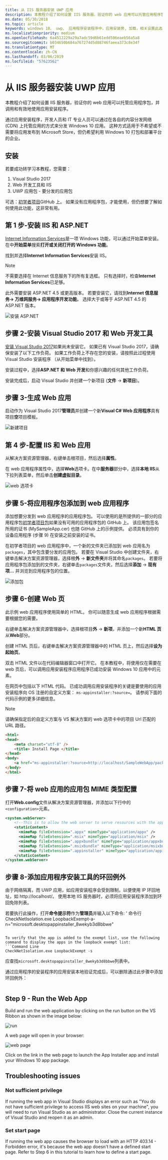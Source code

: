 ```yaml
---
title: 从 IIS 服务器安装 UWP 应用
description: 本教程介绍了如何设置 IIS 服务器，验证你的 web 应用可以托管应用程序包，并调用和有效地使用应用安装程序。
ms.date: 05/30/2018
ms.topic: article
keywords: windows 10、 uwp、 应用程序安装程序中，应用安装旁, 加载，相关设置此选项，可选包，IIS 服务器
ms.localizationpriority: medium
ms.openlocfilehash: 6a4512229a29a7adc59d6b61edd596eaeb56a5a8
ms.sourcegitcommit: b034650b684a767274d5d88746faeea373c8e34f
ms.translationtype: MT
ms.contentlocale: zh-CN
ms.lasthandoff: 03/06/2019
ms.locfileid: "57623562"
---
```

# <a name="install-a-uwp-app-from-an-iis-server"></a>从 IIS 服务器安装 UWP 应用

本教程介绍了如何设置 IIS 服务器，验证你的 web 应用可以托管应用程序包，并调用和有效地使用应用安装程序。

通过应用安装程序，开发人员和 IT 专业人员可以通过在各自的内容分发网络 (CDN) 上托管应用的方式来分发 Windows 10 应用。 这种方式适用于不希望或不需要将应用发布到 Microsoft Store，但仍希望利用 Windows 10 打包和部署平台的企业。 

## <a name="setup"></a>安装

若要成功转学习本教程，您需要：

1. Visual Studio 2017  
2. Web 开发工具和 IIS 
3. UWP 应用包 - 要分发的应用包

可选：[初学者项目](https://github.com/AppInstaller/MySampleWebApp)GitHub 上。 如果没有应用程序包，才能使用，但仍想要了解如何使用此功能，这非常有用。

## <a name="step-1---install-iis-and-aspnet"></a>第 1 步-安装 IIS 和 ASP.NET 

[Internet Information Services](https://www.iis.net/)是一项 Windows 功能，可以通过开始菜单安装。 在中**开始菜单**搜索**打开或关闭打开的 Windows 功能**。

找到并选择**Internet Information Services**安装 IIS。

> [!NOTE]
> 不需要选择在 Internet 信息服务下的所有复选框。 只有选择时，检查**Internet Information Services**已足够。

此外需要安装 ASP.NET 4.5 或更高版本。 若要安装它，请找到**Internet 信息服务-> 万维网服务-> 应用程序开发功能**。 选择大于或等于 ASP.NET 4.5 的 ASP.NET 版本。

![安装 ASP.NET](images/install-asp.png)

## <a name="step-2---install-visual-studio-2017-and-web-development-tools"></a>步骤 2-安装 Visual Studio 2017 和 Web 开发工具 

[安装 Visual Studio 2017](https://docs.microsoft.com/visualstudio/install/install-visual-studio)如果尚未安装它。 如果已有 Visual Studio 2017，请确保安装了以下工作负荷。 如果工作负荷上不存在您的安装，请按照此过程使用 Visual Studio 安装程序 （从开始菜单中找到）。  

安装过程中，选择**ASP.NET 和 Web 开发**和你感兴趣的任何其他工作负荷。 

安装完成后，启动 Visual Studio 并创建一个新项目 (**文件** -> **新项目**)。

## <a name="step-3---build-a-web-app"></a>步骤 3-生成 Web 应用

启动作为 Visual Studio 2017**管理员**并创建一个新**Visual C# Web 应用程序**具有项目**空**项目模板。 

![新建项目](images/sample-web-app.png)

## <a name="step-4---configure-iis-with-our-web-app"></a>第 4 步-配置 IIS 和 Web 应用 

从解决方案资源管理器，右键单击根项目，然后选择**属性**。

在 web 应用程序属性中，选择**Web**选项卡。在中**服务器**部分中，选择**本地 IIS**从下拉列表菜单，然后单击**创建虚拟目录**。 

![web 选项卡](images/web-tab.png)

## <a name="step-5---add-an-app-package-to-a-web-application"></a>步骤 5-将应用程序包添加到 web 应用程序 

添加想要分发到 web 应用程序的应用程序包。 可以使用的是所提供的一部分的应用程序包[初学者项目包](https://github.com/AppInstaller/MySampleWebApp/tree/master/MySampleWebApp/packages)如果没有可用的应用程序包的 GitHub 上。 该应用包签名所用的证书 (MySampleApp.cer) 也随 GitHub 上的示例提供。 必须具有到你的设备应用程序 (步骤 9) 在安装之前安装的证书。

在初学者项目的 web 应用程序中，一个新的文件夹已添加到 web 应用名为`packages`，其中包含要分发的应用包。 若要在 Visual Studio 中创建文件夹，右键单击解决方案资源管理器，选择根**外** -> **新文件夹**并将其命名`packages`。 若要将应用程序包添加到的文件夹，右键单击`packages`文件夹，然后选择**添加** -> **现有项...** 并浏览到应用程序包的位置。 

![添加包](images/add-package.png)

## <a name="step-6---create-a-web-page"></a>步骤 6-创建 Web 页

此示例 web 应用程序使用简单的 HTML。 你可以随意生成 web 应用程序根据需要根据您的需要。 

右键单击解决方案资源管理器中，选择根项目**外** -> **新项**，并添加一个新**HTML 页**从**Web**部分。

创建 HTML 页后，右键单击解决方案资源管理器中的 HTML 页上，然后选择**设为起始页**。  

双击 HTML 文件以在代码编辑器窗口中打开它。 在本教程中，将使用仅在需要在 web 页后，可以调用应用安装程序应用程序已成功安装 Windows 10 应用中的元素。 

在网页中包括以下 HTML 代码。 已成功调用应用安装程序的关键是要使用的应用安装程序向 OS 注册的自定义方案： `ms-appinstaller:?source=`。 请参阅下面的代码示例的更多详细信息。

> [!NOTE]
> 请确保指定后的自定义方案与 VS 解决方案的 web 选项卡中的项目 Url 匹配的 URL 路径。
 
```HTML
<html>
<head>
    <meta charset="utf-8" />
    <title> Install Page </title>
</head>
<body>
    <a href="ms-appinstaller:?source=http://localhost/SampleWebApp/packages/MySampleApp.appxbundle"> Install My Sample App</a>
</body>
</html>
```

## <a name="step-7---configure-the-web-app-for-app-package-mime-types"></a>步骤 7-将 web 应用的应用包 MIME 类型配置

打开**Web.config**文件从解决方案资源管理器，并添加以下行中的`<configuration>`元素。 

```xml
<system.webServer>
    <!--This is to allow the web server to serve resources with the appropriate file extension-->
    <staticContent>
      <mimeMap fileExtension=".appx" mimeType="application/appx" />
      <mimeMap fileExtension=".msix" mimeType="application/msix" />
      <mimeMap fileExtension=".appxbundle" mimeType="application/appxbundle" />
      <mimeMap fileExtension=".msixbundle" mimeType="application/msixbundle" />
      <mimeMap fileExtension=".appinstaller" mimeType="application/appinstaller" />
    </staticContent>
</system.webServer>
```

## <a name="step-8---add-loopback-exemption-for-app-installer"></a>步骤 8-添加应用程序安装工具的环回例外

由于网络隔离，而 UWP 应用，如应用安装程序会受到限制，以便使用 IP 环回地址，如 http://localhost/。 使用本地 IIS 服务器时，必须将应用安装程序添加到环回免除列表。 

若要执行此操作，打开**命令提示符**作为**管理员**并输入以下命令: ' 命令行 CheckNetIsolation.exe LoopbackExempt-a-n="microsoft.desktopappinstaller_8wekyb3d8bbwe"
```

To verify that the app is added to the exempt list, use the following command to display the apps in the loopback exempt list: 
```Command Line
CheckNetIsolation.exe LoopbackExempt -s
```

应查找`microsoft.desktopappinstaller_8wekyb3d8bbwe`列表中。

通过应用程序的安装程序的应用安装本地验证完成后，可以删除通过此步骤中添加环回例外：

```Command Line CheckNetIsolation.exe LoopbackExempt -d -n="microsoft.desktopappinstaller_8wekyb3d8bbwe"
```

## Step 9 - Run the Web App 

Build and run the web application by clicking on the run button on the VS Ribbon as shown in the image below:

![run](images/run.png)

A web page will open in your browser:

![web page](images/web-page.png)

Click on the link in the web page to launch the App Installer app and install your Windows 10 app package.


## Troubleshooting issues

### Not sufficient privilege 

If running the web app in Visual Studio displays an error such as "You do not have sufficient privilege to access IIS web sites on your machine", you will need to run Visual Studio as an administrator. Close the current instance of Visual Studio and reopen it as an admin.

### Set start page 

If running the web app causes the browser to load with an HTTP 403.14 - Forbidden error, it's because the web app doesn't have a defined start page. Refer to Step 6 in this tutorial to learn how to define a start page.
